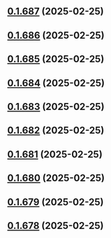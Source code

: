 ## [0.1.687](https://github.com/binary-braids/terraform-oracle/compare/v0.1.686...v0.1.687) (2025-02-25)



## [0.1.686](https://github.com/binary-braids/terraform-oracle/compare/v0.1.685...v0.1.686) (2025-02-25)



## [0.1.685](https://github.com/binary-braids/terraform-oracle/compare/v0.1.684...v0.1.685) (2025-02-25)



## [0.1.684](https://github.com/binary-braids/terraform-oracle/compare/v0.1.683...v0.1.684) (2025-02-25)



## [0.1.683](https://github.com/binary-braids/terraform-oracle/compare/v0.1.682...v0.1.683) (2025-02-25)



## [0.1.682](https://github.com/binary-braids/terraform-oracle/compare/v0.1.681...v0.1.682) (2025-02-25)



## [0.1.681](https://github.com/binary-braids/terraform-oracle/compare/v0.1.680...v0.1.681) (2025-02-25)



## [0.1.680](https://github.com/binary-braids/terraform-oracle/compare/v0.1.679...v0.1.680) (2025-02-25)



## [0.1.679](https://github.com/binary-braids/terraform-oracle/compare/v0.1.678...v0.1.679) (2025-02-25)



## [0.1.678](https://github.com/binary-braids/terraform-oracle/compare/v0.1.677...v0.1.678) (2025-02-25)



